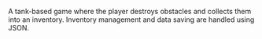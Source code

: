 A tank-based game where the player destroys obstacles and collects them into an inventory. Inventory management and data saving are handled using JSON.
